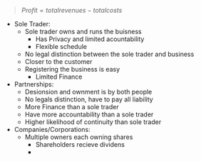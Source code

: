 > $Profit = totalrevenues - totalcosts$
 - Sole Trader:
	 - Sole trader owns and runs the buisness
		 - Has Privacy and limited acountability
		 - Flexible schedule
	 - No legal distinction between the sole trader and business
	 - Closer to the customer
	 - Registering the business is easy
		 - Limited Finance
 - Partnerships:
	 - Desionsion and ownment is by both people
	 - No legals distinction, have to pay all liability
	 - More Finance than a sole trader
	 - Have more accountability than a sole trader
	 - Higher likelihood of continuity than sole trader
- Companies/Corporations:
	- Multiple owners each owning shares
		- Shareholders recieve dividens
		- 
<!--stackedit_data:
eyJoaXN0b3J5IjpbMjYzOTY3MTk2LC0xNDM4NDI5NDEzLC0yMD
k0OTg1OTY1XX0=
-->